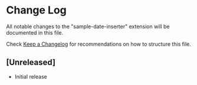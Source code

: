 # Change Log

All notable changes to the "sample-date-inserter" extension will be documented in this file.

Check [Keep a Changelog](http://keepachangelog.com/) for recommendations on how to structure this file.

## [Unreleased]

- Initial release
